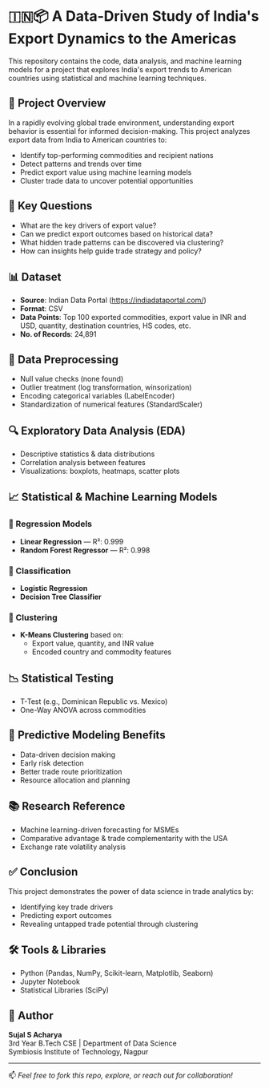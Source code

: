 # 🇮🇳📦 A Data-Driven Study of India's Export Dynamics to the Americas

This repository contains the code, data analysis, and machine learning models for a project that explores India's export trends to American countries using statistical and machine learning techniques.

## 📌 Project Overview

In a rapidly evolving global trade environment, understanding export behavior is essential for informed decision-making. This project analyzes export data from India to American countries to:

- Identify top-performing commodities and recipient nations
- Detect patterns and trends over time
- Predict export value using machine learning models
- Cluster trade data to uncover potential opportunities

## 🧠 Key Questions

- What are the key drivers of export value?
- Can we predict export outcomes based on historical data?
- What hidden trade patterns can be discovered via clustering?
- How can insights help guide trade strategy and policy?

## 📊 Dataset

- **Source**: Indian Data Portal (https://indiadataportal.com/)
- **Format**: CSV
- **Data Points**: Top 100 exported commodities, export value in INR and USD, quantity, destination countries, HS codes, etc.
- **No. of Records**: 24,891

## 🧹 Data Preprocessing

- Null value checks (none found)
- Outlier treatment (log transformation, winsorization)
- Encoding categorical variables (LabelEncoder)
- Standardization of numerical features (StandardScaler)

## 🔍 Exploratory Data Analysis (EDA)

- Descriptive statistics & data distributions
- Correlation analysis between features
- Visualizations: boxplots, heatmaps, scatter plots

## 📈 Statistical & Machine Learning Models

### 📌 Regression Models
- **Linear Regression** — R²: 0.999
- **Random Forest Regressor** — R²: 0.998

### 📌 Classification
- **Logistic Regression**
- **Decision Tree Classifier**

### 📌 Clustering
- **K-Means Clustering** based on:
  - Export value, quantity, and INR value
  - Encoded country and commodity features

## 📉 Statistical Testing

- T-Test (e.g., Dominican Republic vs. Mexico)
- One-Way ANOVA across commodities

## 🔮 Predictive Modeling Benefits

- Data-driven decision making
- Early risk detection
- Better trade route prioritization
- Resource allocation and planning

## 📚 Research Reference

- Machine learning-driven forecasting for MSMEs
- Comparative advantage & trade complementarity with the USA
- Exchange rate volatility analysis

## ✅ Conclusion

This project demonstrates the power of data science in trade analytics by:
- Identifying key trade drivers
- Predicting export outcomes
- Revealing untapped trade potential through clustering

## 🛠 Tools & Libraries

- Python (Pandas, NumPy, Scikit-learn, Matplotlib, Seaborn)
- Jupyter Notebook
- Statistical Libraries (SciPy)

## 📌 Author

**Sujal S Acharya**  
3rd Year B.Tech CSE | Department of Data Science  
Symbiosis Institute of Technology, Nagpur

---

📫 *Feel free to fork this repo, explore, or reach out for collaboration!*
